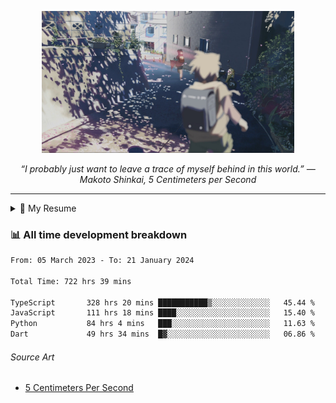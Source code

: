 <p align="center"><img src="asset/header.jpg" width="80%"/></p>
<p align="center"><i>“I probably just want to leave a trace of myself behind in this world.” ― Makoto Shinkai, 5 Centimeters per Second</i></p>

---

<details>
  <summary>📃 My Resume</summary>

### Education

- 📖 **Computer Science**\
📆 10/2021 - present\
📍 **Thang Long University** - Hoang Mai, Hanoi, Vietnam

### Experience

<img align="right" src="https://img.shields.io/badge/Figma-F24E1E?style=flat&logo=figma&logoColor=white"/>
<img align="right" src="https://img.shields.io/badge/node.js-6DA55F?style=flat&logo=node.js&logoColor=white"/>
<img align="right" src="https://img.shields.io/badge/Next.js-black?style=flat&logo=next.js&logoColor=white"/>
<img align="right" src="https://img.shields.io/badge/TypeScript-007ACC?style=flat&logo=typescript&logoColor=white"/>


- 👨‍💻 **Frontend Web Intern**\
📆 07/2023 - present\
📍 **MQ ICT Solutions** - Hoang Mai, Hanoi, Vietnam
</details>

### 📊 All time development breakdown

<!--START_SECTION:waka-->

```txt
From: 05 March 2023 - To: 21 January 2024

Total Time: 722 hrs 39 mins

TypeScript       328 hrs 20 mins ███████████▒░░░░░░░░░░░░░   45.44 %
JavaScript       111 hrs 18 mins ████░░░░░░░░░░░░░░░░░░░░░   15.40 %
Python           84 hrs 4 mins   ███░░░░░░░░░░░░░░░░░░░░░░   11.63 %
Dart             49 hrs 34 mins  █▓░░░░░░░░░░░░░░░░░░░░░░░   06.86 %
```

<!--END_SECTION:waka-->

###### Source Art

-  [5 Centimeters Per Second](https://wallhaven.cc/w/nrowq1)

